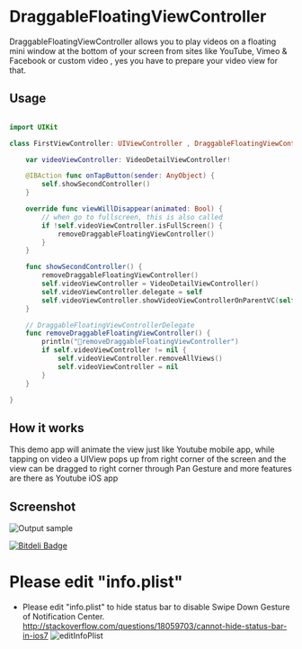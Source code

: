 


# DraggableFloatingViewController

DraggableFloatingViewController allows you to play videos on a floating mini window at the bottom of your screen from sites like YouTube, Vimeo & Facebook or custom video , yes you have to prepare your video view for that.



Usage
-----
```swift:FirstViewController.swift

import UIKit

class FirstViewController: UIViewController , DraggableFloatingViewControllerDelegate {

    var videoViewController: VideoDetailViewController!

    @IBAction func onTapButton(sender: AnyObject) {
        self.showSecondController()
    }

    override func viewWillDisappear(animated: Bool) {
        // when go to fullscreen, this is also called
        if !self.videoViewController.isFullScreen() {
            removeDraggableFloatingViewController()
        }
    }

    func showSecondController() {
        removeDraggableFloatingViewController()
        self.videoViewController = VideoDetailViewController()
        self.videoViewController.delegate = self
        self.videoViewController.showVideoViewControllerOnParentVC(self)
    }

    // DraggableFloatingViewControllerDelegate
    func removeDraggableFloatingViewController() {
        println("🌠removeDraggableFloatingViewController")
        if self.videoViewController != nil {
            self.videoViewController.removeAllViews()
            self.videoViewController = nil
        }
    }

}

```

How it works
------------
This demo app will animate the view just like Youtube mobile app, while tapping on video a UIView pops up from right corner of the screen and the view can be dragged to  right corner through Pan Gesture and more features are there as Youtube iOS app

Screenshot
------------

 ![Output sample](https://github.com/vizllx/DraggableYoutubeFloatingVideo/raw/master/Screenshot.gif)


[![Bitdeli Badge](https://d2weczhvl823v0.cloudfront.net/vizllx/draggableyoutubefloatingvideo/trend.png)](https://bitdeli.com/free "Bitdeli Badge")




# Please edit "info.plist"
* Please edit "info.plist" to hide status bar to disable Swipe Down Gesture of Notification Center.
http://stackoverflow.com/questions/18059703/cannot-hide-status-bar-in-ios7
![editInfoPlist](http://i.stack.imgur.com/dM32P.png "editInfoPlist")

